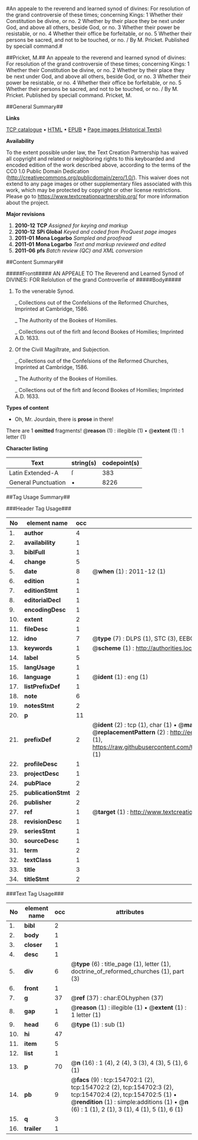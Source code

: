 #An appeale to the reverend and learned synod of divines: For resolution of the grand controversie of these times; concerning Kings: 1 Whether their Constitution be divine, or no.  2 Whether by their place they be next under God, and above all others, beside God, or no.  3 Whether their power be resistable, or no.  4 Whether their office be forfeitable, or no.  5 Whether their persons be sacred, and not to be touched, or no. / By M. Pricket. Published by speciall command.#

##Pricket, M.##
An appeale to the reverend and learned synod of divines: For resolution of the grand controversie of these times; concerning Kings: 1 Whether their Constitution be divine, or no.  2 Whether by their place they be next under God, and above all others, beside God, or no.  3 Whether their power be resistable, or no.  4 Whether their office be forfeitable, or no.  5 Whether their persons be sacred, and not to be touched, or no. / By M. Pricket. Published by speciall command.
Pricket, M.

##General Summary##

**Links**

[TCP catalogue](http://www.ota.ox.ac.uk/tcp/)  • 
[HTML](http://tei.it.ox.ac.uk/tcp/Texts-HTML/free/A90/A90996.html)  • 
[EPUB](http://tei.it.ox.ac.uk/tcp/Texts-EPUB/free/A90/A90996.epub) • 
[Page images (Historical Texts)](https://historicaltexts.jisc.ac.uk/eebo-99872673e)

**Availability**

To the extent possible under law, the Text Creation Partnership has waived all copyright and related or neighboring rights to this keyboarded and encoded edition of the work described above, according to the terms of the CC0 1.0 Public Domain Dedication (http://creativecommons.org/publicdomain/zero/1.0/). This waiver does not extend to any page images or other supplementary files associated with this work, which may be protected by copyright or other license restrictions. Please go to https://www.textcreationpartnership.org/ for more information about the project.

**Major revisions**

1. __2010-12__ __TCP__ *Assigned for keying and markup*
1. __2010-12__ __SPi Global__ *Keyed and coded from ProQuest page images*
1. __2011-01__ __Mona Logarbo__ *Sampled and proofread*
1. __2011-01__ __Mona Logarbo__ *Text and markup reviewed and edited*
1. __2011-06__ __pfs__ *Batch review (QC) and XML conversion*

##Content Summary##

#####Front#####
AN APPEALE TO The Reverend and Learned Synod of DIVINES: FOR Reſolution of the grand Controverſie of
#####Body#####

1. To the venerable Synod.

    _ Collections out of the Confeſsions of the Reformed Churches, Imprinted at Cambridge, 1586.

    _ The Authority of the Bookes of Homilies.

    _ Collections out of the firſt and ſecond Bookes of Homilies; Imprinted A.D. 1633.

1. Of the Civill Magiſtrate, and Subjection.

    _ Collections out of the Confeſsions of the Reformed Churches, Imprinted at Cambridge, 1586.

    _ The Authority of the Bookes of Homilies.

    _ Collections out of the firſt and ſecond Bookes of Homilies; Imprinted A.D. 1633.

**Types of content**

  * Oh, Mr. Jourdain, there is **prose** in there!

There are 1 **omitted** fragments! 
 @__reason__ (1) : illegible (1)  •  @__extent__ (1) : 1 letter (1)

**Character listing**


|Text|string(s)|codepoint(s)|
|---|---|---|
|Latin Extended-A|ſ|383|
|General Punctuation|•|8226|

##Tag Usage Summary##

###Header Tag Usage###

|No|element name|occ|attributes|
|---|---|---|---|
|1.|__author__|4||
|2.|__availability__|1||
|3.|__biblFull__|1||
|4.|__change__|5||
|5.|__date__|8| @__when__ (1) : 2011-12 (1)|
|6.|__edition__|1||
|7.|__editionStmt__|1||
|8.|__editorialDecl__|1||
|9.|__encodingDesc__|1||
|10.|__extent__|2||
|11.|__fileDesc__|1||
|12.|__idno__|7| @__type__ (7) : DLPS (1), STC (3), EEBO-CITATION (1), PROQUEST (1), VID (1)|
|13.|__keywords__|1| @__scheme__ (1) : http://authorities.loc.gov/ (1)|
|14.|__label__|5||
|15.|__langUsage__|1||
|16.|__language__|1| @__ident__ (1) : eng (1)|
|17.|__listPrefixDef__|1||
|18.|__note__|6||
|19.|__notesStmt__|2||
|20.|__p__|11||
|21.|__prefixDef__|2| @__ident__ (2) : tcp (1), char (1)  •  @__matchPattern__ (2) : ([0-9\-]+):([0-9IVX]+) (1), (.+) (1)  •  @__replacementPattern__ (2) : http://eebo.chadwyck.com/downloadtiff?vid=$1&page=$2 (1), https://raw.githubusercontent.com/textcreationpartnership/Texts/master/tcpchars.xml#$1 (1)|
|22.|__profileDesc__|1||
|23.|__projectDesc__|1||
|24.|__pubPlace__|2||
|25.|__publicationStmt__|2||
|26.|__publisher__|2||
|27.|__ref__|1| @__target__ (1) : http://www.textcreationpartnership.org/docs/. (1)|
|28.|__revisionDesc__|1||
|29.|__seriesStmt__|1||
|30.|__sourceDesc__|1||
|31.|__term__|2||
|32.|__textClass__|1||
|33.|__title__|3||
|34.|__titleStmt__|2||


###Text Tag Usage###

|No|element name|occ|attributes|
|---|---|---|---|
|1.|__bibl__|2||
|2.|__body__|1||
|3.|__closer__|1||
|4.|__desc__|1||
|5.|__div__|6| @__type__ (6) : title_page (1), letter (1), doctrine_of_reformed_churches (1), part (3)|
|6.|__front__|1||
|7.|__g__|37| @__ref__ (37) : char:EOLhyphen (37)|
|8.|__gap__|1| @__reason__ (1) : illegible (1)  •  @__extent__ (1) : 1 letter (1)|
|9.|__head__|6| @__type__ (1) : sub (1)|
|10.|__hi__|47||
|11.|__item__|5||
|12.|__list__|1||
|13.|__p__|70| @__n__ (16) : 1 (4), 2 (4), 3 (3), 4 (3), 5 (1), 6 (1)|
|14.|__pb__|9| @__facs__ (9) : tcp:154702:1 (2), tcp:154702:2 (2), tcp:154702:3 (2), tcp:154702:4 (2), tcp:154702:5 (1)  •  @__rendition__ (1) : simple:additions (1)  •  @__n__ (6) : 1 (1), 2 (1), 3 (1), 4 (1), 5 (1), 6 (1)|
|15.|__q__|3||
|16.|__trailer__|1||
